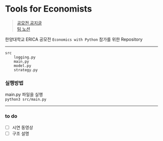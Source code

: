 # Tools for Economists

> [공모전 공지글](https://ibus.hanyang.ac.kr/front/community/notice/notice-view?id=2621)  
> [팀 노션](https://wiry-smoke-6aa.notion.site/Economic-with-Python-b07280d52e5e4972aa17ad39077a9e5e)

한양대학교 ERICA 공모전 `Economics with Python` 참가를 위한 Repository

---

```plain text
src
    logging.py
    main.py
    model.py
    strategy.py
```

### 실행방법
main.py 파일을 실행  
`python3 src/main.py`

---

### to do
- [ ] 시연 동영상
- [ ] 구조 설명
